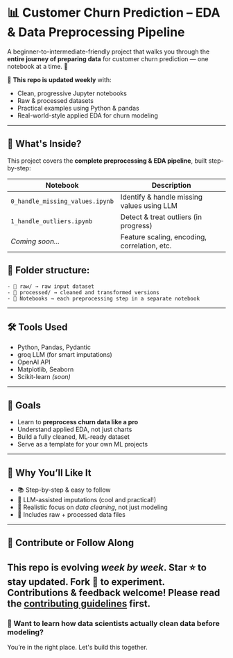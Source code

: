 # 📊 Customer Churn Prediction – EDA & Data Preprocessing Pipeline

A beginner-to-intermediate-friendly project that walks you through the **entire journey of preparing data** for customer churn prediction — one notebook at a time. 🧪


🚀 **This repo is updated weekly** with:
- Clean, progressive Jupyter notebooks
- Raw & processed datasets
- Practical examples using Python & pandas
- Real-world-style applied EDA for churn modeling

---

## 🧭 What's Inside?

This project covers the **complete preprocessing & EDA pipeline**, built step-by-step:

| Notebook                         | Description                                    |
|----------------------------------|------------------------------------------------|
| `0_handle_missing_values.ipynb` | Identify & handle missing values using LLM     |
| `1_handle_outliers.ipynb`       | Detect & treat outliers (in progress)          |
| *Coming soon...*                | Feature scaling, encoding, correlation, etc.   |


## 📁 **Folder structure:**

```
- 📂 raw/ → raw input dataset
- 📂 processed/ → cleaned and transformed versions
- 📓 Notebooks → each preprocessing step in a separate notebook
```
---

## 🛠️ Tools Used

- Python, Pandas, Pydantic
- groq LLM (for smart imputations)
- OpenAI API
- Matplotlib, Seaborn
- Scikit-learn *(soon)*

---

## 🎯 Goals

- Learn to **preprocess churn data like a pro**
- Understand applied EDA, not just charts
- Build a fully cleaned, ML-ready dataset
- Serve as a template for your own ML projects

---

## 🌟 Why You’ll Like It

- 📚 Step-by-step & easy to follow
- 🧠 LLM-assisted imputations (cool and practical!)
- 🧼 Realistic focus on *data cleaning*, not just modeling
- 💾 Includes raw + processed data files

---

## 🤝 Contribute or Follow Along

This repo is evolving *week by week*. Star ⭐ to stay updated. Fork 🍴 to experiment. Contributions & feedback welcome!
Please read the [contributing guidelines](CONTRIBUTING.md) first.
---

### 👀 Want to learn how data scientists **actually clean data** before modeling?  
You’re in the right place. Let's build this together.